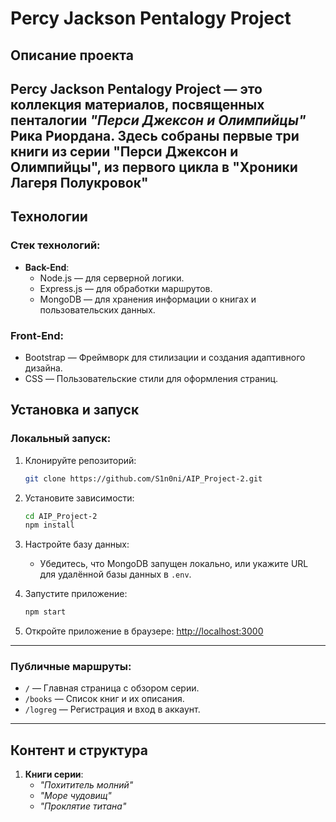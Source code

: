 # Percy Jackson Pentalogy Project

## Описание проекта

**Percy Jackson Pentalogy Project** — это коллекция материалов, посвященных пенталогии *"Перси Джексон и Олимпийцы"* Рика Риордана. Здесь собраны первые три книги из серии "Перси Джексон и Олимпийцы", из первого цикла в "Хроники Лагеря Полукровок" 
---

## Технологии

### Стек технологий:
- **Back-End**:
  - Node.js — для серверной логики.
  - Express.js — для обработки маршрутов.
  - MongoDB — для хранения информации о книгах и пользовательских данных.

### Front-End:
- Bootstrap — Фреймворк для стилизации и создания адаптивного дизайна.
- CSS — Пользовательские стили для оформления страниц.
## Установка и запуск

### Локальный запуск:

1. Клонируйте репозиторий:
   ```bash
   git clone https://github.com/S1n0ni/AIP_Project-2.git
   ```

2. Установите зависимости:
   ```bash
   cd AIP_Project-2
   npm install
   ```

3. Настройте базу данных:
   - Убедитесь, что MongoDB запущен локально, или укажите URL для удалённой базы данных в `.env`.

4. Запустите приложение:
   ```bash
   npm start
   ```

5. Откройте приложение в браузере:
   [http://localhost:3000](http://localhost:3000)

---
### Публичные маршруты:
- `/` — Главная страница с обзором серии.
- `/books` — Список книг и их описания.
- `/logreg` — Регистрация и вход в аккаунт.
---

## Контент и структура

1. **Книги серии**:
   - *"Похититель молний"*
   - *"Море чудовищ"*
   - *"Проклятие титана"*
